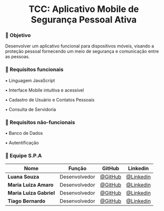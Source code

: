 <h1 align="center"> TCC: Aplicativo Mobile de Segurança Pessoal Ativa </h1>

### 🎯 Objetivo
Desenvolver um aplicativo funcional para dispositivos móveis, visando a proteção pessoal fornecendo um meio de segurança e comunicação entre as pessoas.

### 📍 Requisitos funcionais
•	Linguagem JavaScript

• Interface Mobile intuitiva e acessível

• Cadastro de Usuário e Contatos Pessoais

• Consulta de Servidoria

### 📍 Requisitos não-funcionais

•	Banco de Dados

• Autentificação

### 👥 Equipe S.P.A

|Nome|Função|GitHub|Linkedin|
| -------- |-------- |-------- |-------- |
|**Luana Souza**|Desenvolvedor|[@GitHub](https://github.com/luanaapms)|[@Linkedin](https://www.linkedin.com/in/luana-souza-b104801b2/)
|**Maria Luiza Amaro**|Desenvolvedor|[@GitHub](https://github.com/DianneFaria)|[@Linkedin](https://www.linkedin.com/in/dianne-faria-de-brito-099b3015b)
|**Maria Luiza Gabriel**|Desenvolvedor|[@GitHub](https://github.com/pedrohenribeiro)|[@Linkedin](https://www.linkedin.com/in/pedrohenribeiro1/)
|**Tiago Bernardo**|Desenvolvedor|[@GitHub](https://github.com/sofialessaa)|[@Linkedin](https://www.linkedin.com/in/sofiamatoslessa/)

